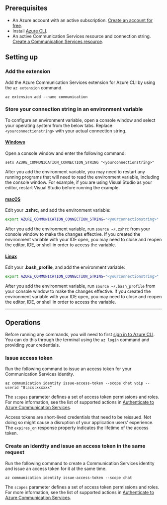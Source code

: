 ## Prerequisites

- An Azure account with an active subscription. [Create an account for free](https://azure.microsoft.com/free/?WT.mc_id=A261C142F).
- Install [Azure CLI](/cli/azure/install-azure-cli-windows?tabs=azure-cli).
- An active Communication Services resource and connection string. [Create a Communication Services resource](../../create-communication-resource.md).

## Setting up
### Add the extension
Add the Azure Communication Services extension for Azure CLI by using the `az extension` command.

```azurecli
az extension add --name communication
```

### Store your connection string in an environment variable

To configure an environment variable, open a console window and select your operating system from the below tabs. Replace `<yourconnectionstring>` with your actual connection string.

#### [Windows](#tab/windows)

Open a console window and enter the following command:

```console
setx AZURE_COMMUNICATION_CONNECTION_STRING "<yourconnectionstring>"
```

After you add the environment variable, you may need to restart any running programs that will need to read the environment variable, including the console window. For example, if you are using Visual Studio as your editor, restart Visual Studio before running the example.

#### [macOS](#tab/unix)

Edit your **.zshrc**, and add the environment variable:

```bash
export AZURE_COMMUNICATION_CONNECTION_STRING="<yourconnectionstring>"
```

After you add the environment variable, run `source ~/.zshrc` from your console window to make the changes effective. If you created the environment variable with your IDE open, you may need to close and reopen the editor, IDE, or shell in order to access the variable.

#### [Linux](#tab/linux)

Edit your **.bash_profile**, and add the environment variable:

```bash
export AZURE_COMMUNICATION_CONNECTION_STRING="<yourconnectionstring>"
```

After you add the environment variable, run `source ~/.bash_profile` from your console window to make the changes effective. If you created the environment variable with your IDE open, you may need to close and reopen the editor, IDE, or shell in order to access the variable.

---

## Operations

Before running any commands, you will need to first [sign in to Azure CLI](/cli/azure/authenticate-azure-cli). You can do this through the terminal using the ```az login``` command and providing your credentials.

### Issue access token

Run the following command to issue an access token for your Communication Services identity.

```azurecli-interactive
az communication identity issue-access-token --scope chat voip --userid "8:acs:xxxxxx"
```

The `scopes` parameter defines a set of access token permissions and roles. For more information, see the list of supported actions in [Authenticate to Azure Communication Services](../../../concepts/authentication.md).

Access tokens are short-lived credentials that need to be reissued. Not doing so might cause a disruption of your application users' experience. The `expires_on` response property indicates the lifetime of the access token.

### Create an identity and issue an access token in the same request

Run the following command to create a Communication Services identity and issue an access token for it at the same time.

```azurecli-interactive
az communication identity issue-access-token --scope chat
```

The `scopes` parameter defines a set of access token permissions and roles. For more information, see the list of supported actions in [Authenticate to Azure Communication Services](../../../concepts/authentication.md).

